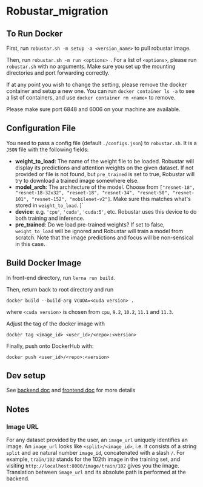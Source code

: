 # Robustar_migration

## To Run Docker

First, run `robustar.sh -m setup -a <version_name>` to pull robustar image. 

Then, run `robustar.sh -m run <options> `. For a list of `<options>`, please run `robustar.sh` with no arguments. Make sure you set up the mounting directories and port forwarding correctly.

If at any point you wish to change the setting, please remove the docker container and setup a new one. You can run `docker container ls -a` to see a list of containers, and use `docker container rm <name>` to remove.

Please make sure port 6848 and 6006 on your machine are available. 

## Configuration File
You need to pass a config file (default `./configs.json`) to `robustar.sh`. It is a `JSON` file with the following fields:

- **weight_to_load**: The name of the weight file to be loaded. Robustar will display its predictions and attention weights on the given dataset. If not provided or file is not found, but `pre_trained` is set to true, Robustar will try to download a trained image somewhere else.
- **model_arch**: The architecture of the model. Choose from `["resnet-18", "resnet-18-32x32", "resnet-18", "resnet-34", "resnet-50", "resnet-101", "resnet-152", "mobilenet-v2"]`. Make sure this matches what's stored in `weight_to_load`.
]`
- **device**: e.g. `'cpu'`, `'cuda'`, `'cuda:5'`, etc. Robustar uses this device to do both training and inference.
- **pre_trained**: Do we load pre-trained weights? If set to false, `weight_to_load` will be ignored and Robustar will train a model from scratch. Note that the image predictions and focus will be non-sensical in this case.



## Build Docker Image
In front-end directory, run ` lerna run build `.   

Then, return back to root directory and run
```
docker build --build-arg VCUDA=<cuda version> .
```
where `<cuda version>` is chosen from `cpu`, `9.2`, `10.2`, `11.1` and `11.3`.

Adjust the tag of the docker image with
```
docker tag <image_id> <user_id>/<repo>:<version>
```

Finally, push onto DockerHub with:
```
docker push <user_id>/<repo>:<version>
```

## Dev setup 

See [backend doc](./back-end/README.md) and [frontend doc](./front-end/README.md) for more details


## Notes
### Image URL
For any dataset provided by the user, an `image_url` uniquely identifies an image. An `image_url` looks like `<split>/<image_id>`, i.e. it consists of a string `split` and ae natural number `image_id`, concatenated with a slash `/`. For example, `train/102` stands for the 102th image in the training set, and visiting `http://localhost:8000/image/train/102` gives you the image. Translation between `image_url` and its absolute path is performed at the backend.
